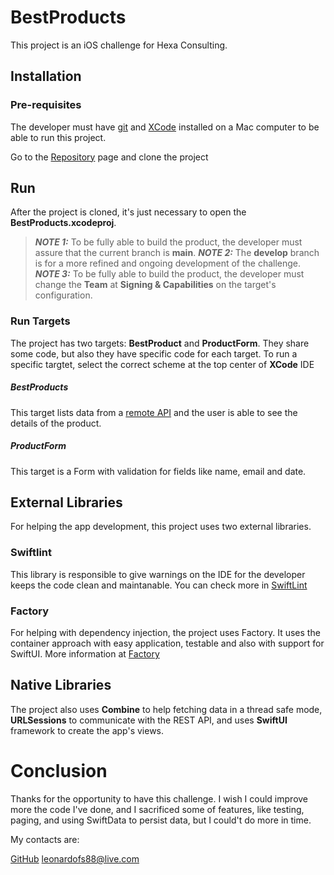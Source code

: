 # BestProducts

This project is an iOS challenge for Hexa Consulting.

## Installation

### Pre-requisites

The developer must have [git](https://git-scm.com/downloads) and [XCode](https://apps.apple.com/us/app/xcode/id497799835?mt=12/) installed on a Mac computer to be able to run this project.

Go to the [Repository](https://github.com/leonardofs88/BestProducts) page and clone the project

## Run

After the project is cloned, it's just necessary to open the **BestProducts.xcodeproj**. 

> **_NOTE 1:_**  To be fully able to build the product, the developer must assure that the current branch is **main**.
> **_NOTE 2:_**  The **develop** branch is for a more refined and ongoing development of the challenge.
> **_NOTE 3:_**  To be fully able to build the product, the developer must change the **Team** at **Signing & Capabilities** on the target's configuration.

### Run Targets

The project has two targets: **BestProduct** and **ProductForm**.
They share some code, but also they have specific code for each target.
To run a specific targtet, select the correct scheme at the top center of **XCode** IDE

##### BestProducts

This target lists data from a [remote API](https://dummyjson.com/docs/products) and the user is able to see the details of the product.

##### ProductForm

This target is a Form with validation for fields like name, email and date.

## External Libraries

For helping the app development, this project uses two external libraries.

### Swiftlint

This library is responsible to give warnings on the IDE for the developer keeps the code clean and maintanable. You can check more in [SwiftLint](https://github.com/realm/SwiftLint)

### Factory

For helping with dependency injection, the project uses Factory. It uses the container approach with easy application, testable and also with support for SwiftUI. More information at [Factory](https://github.com/hmlongco/Factory)

## Native Libraries

The project also uses **Combine** to help fetching data in a thread safe mode, **URLSessions** to communicate with the REST API, and uses **SwiftUI** framework to create the app's views.

# Conclusion

Thanks for the opportunity to have this challenge. I wish I could improve more the code I've done, and I sacrificed some of features, like testing, paging, and using SwiftData to persist data, but I could't do more in time.

My contacts are:

[GitHub](https://github.com/leonardofs88/)
leonardofs88@live.com

